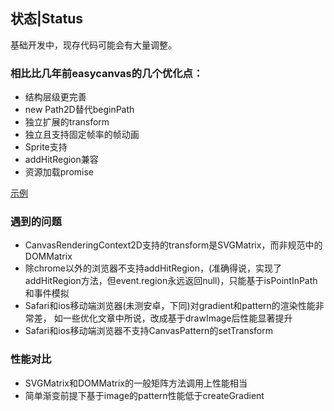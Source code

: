 ## 状态|Status
基础开发中，现存代码可能会有大量调整。

### 相比比几年前easycanvas的几个优化点：
* 结构层级更完善
* new Path2D替代beginPath
* 独立扩展的transform
* 独立且支持固定帧率的帧动画
* Sprite支持
* addHitRegion兼容
* 资源加载promise

[示例](https://www.gitbook.com/book/sjli/easycanvas_2d/)


### 遇到的问题
* CanvasRenderingContext2D支持的transform是SVGMatrix，而非规范中的DOMMatrix
* 除chrome以外的浏览器不支持addHitRegion，(准确得说，实现了addHitRegion方法，但event.region永远返回null)，只能基于isPointInPath和事件模拟
* Safari和ios移动端浏览器(未测安卓，下同)对gradient和pattern的渲染性能非常差， 如一些优化文章中所说，改成基于drawImage后性能显著提升
* Safari和ios移动端浏览器不支持CanvasPattern的setTransform

### 性能对比
* SVGMatrix和DOMMatrix的一般矩阵方法调用上性能相当
* 简单渐变前提下基于image的pattern性能低于createGradient
